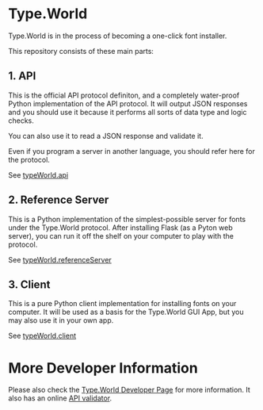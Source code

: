 # Type.World


Type.World is in the process of becoming a one-click font installer. 

This repository consists of these main parts:

## 1. API

This is the official API protocol definiton, and a completely water-proof Python implementation of the API protocol. It will output JSON responses and you should use it because it performs all sorts of data type and logic checks.

You can also use it to read a JSON response and validate it.

Even if you program a server in another language, you should refer here for the protocol.

See [typeWorld.api](Lib/typeWorld/api)

## 2. Reference Server

This is a Python implementation of the simplest-possible server for fonts under the Type.World protocol. After installing Flask (as a Pyton web server), you can run it off the shelf on your computer to play with the protocol.

See [typeWorld.referenceServer](Lib/typeWorld/referenceServer)

## 3. Client

This is a pure Python client implementation for installing fonts on your computer. It will be used as a basis for the Type.World GUI App, but you may also use it in your own app.

See [typeWorld.client](Lib/typeWorld/client)

# More Developer Information

Please also check the [Type.World Developer Page](http://type.world/developers/) for more information. It also has an online [API validator](http://type.world/validator/).